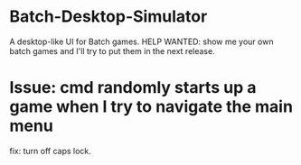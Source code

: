 # Batch-Desktop-Simulator
A desktop-like UI for Batch games.
HELP WANTED: show me your own batch games and I'll try to put them in the next release.
# Issue: cmd randomly starts up a game when I try to navigate the main menu
fix: turn off caps lock.
